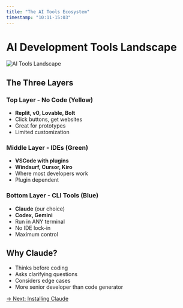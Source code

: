 ```yaml
---
title: "The AI Tools Ecosystem"
timestamp: "10:11-15:03"
---
```


# AI Development Tools Landscape

![AI Tools Landscape](/episodes/01-portfolio-no-code/diagrams/frames/frame-4.svg)

## The Three Layers

### Top Layer - No Code (Yellow)
- **Replit, v0, Lovable, Bolt**
- Click buttons, get websites
- Great for prototypes
- Limited customization

### Middle Layer - IDEs (Green)
- **VSCode with plugins**
- **Windsurf, Cursor, Kiro**
- Where most developers work
- Plugin dependent

### Bottom Layer - CLI Tools (Blue)
- **Claude** (our choice)
- **Codex, Gemini**
- Run in ANY terminal
- No IDE lock-in
- Maximum control

## Why Claude?
- Thinks before coding
- Asks clarifying questions
- Considers edge cases
- More senior developer than code generator

[→ Next: Installing Claude](03-claude-code-install.md)